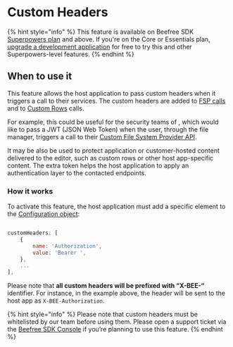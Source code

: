 # Custom Headers

{% hint style="info" %}
This feature is available on Beefree SDK [Superpowers plan](https://dam.beefree.io/pluginpricing) and above. If you're on the Core or Essentials plan, [upgrade a development application](../../getting-started/readme/development-applications.md) for free to try this and other Superpowers-level features.
{% endhint %}

## When to use it <a href="#when-to-use-it" id="when-to-use-it"></a>

This feature allows the host application to pass custom headers when it triggers a call to their services. The custom headers are added to [FSP calls](../../dev-console-settings/server-side-options/storage-options/connect-your-file-storage-system.md) and to [Custom Rows](../../rows/custom-rows/) calls.

For example, this could be useful for the security teams of , which would like to pass a JWT (JSON Web Token) when the user, through the file manager, triggers a call to their [Custom File System Provider API](../../dev-console-settings/server-side-options/storage-options/connect-your-file-storage-system.md).

It may be also be used to protect application or customer-hosted content delivered to the editor, such as custom rows or other host app-specific content. The extra token helps the host application to apply an authentication layer to the contacted endpoints.

### How it works <a href="#how-it-works" id="how-it-works"></a>

To activate this feature, the host application must add a specific element to the [Configuration object](../../getting-started/readme/installation/configuration-parameters/):

```javascript

customHeaders: [
    {
        name: 'Authorization',
        value: 'Bearer ',
    },
    ...
],

```

Please note that **all custom headers will be prefixed with “X-BEE-“** identifier. For instance, in the example above, the header will be sent to the host app as `X-BEE-Authorization`.

{% hint style="info" %}
Please note that custom headers must be whitelisted by our team before using them. Please open a support ticket via the [Beefree SDK Console](https://dam.beefree.io/devportal) if you’re planning to use this feature.
{% endhint %}
